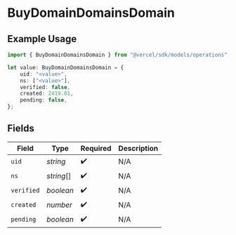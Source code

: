 # BuyDomainDomainsDomain

## Example Usage

```typescript
import { BuyDomainDomainsDomain } from "@vercel/sdk/models/operations";

let value: BuyDomainDomainsDomain = {
    uid: "<value>",
    ns: ["<value>"],
    verified: false,
    created: 2419.01,
    pending: false,
};
```

## Fields

| Field              | Type               | Required           | Description        |
| ------------------ | ------------------ | ------------------ | ------------------ |
| `uid`              | *string*           | :heavy_check_mark: | N/A                |
| `ns`               | *string*[]         | :heavy_check_mark: | N/A                |
| `verified`         | *boolean*          | :heavy_check_mark: | N/A                |
| `created`          | *number*           | :heavy_check_mark: | N/A                |
| `pending`          | *boolean*          | :heavy_check_mark: | N/A                |